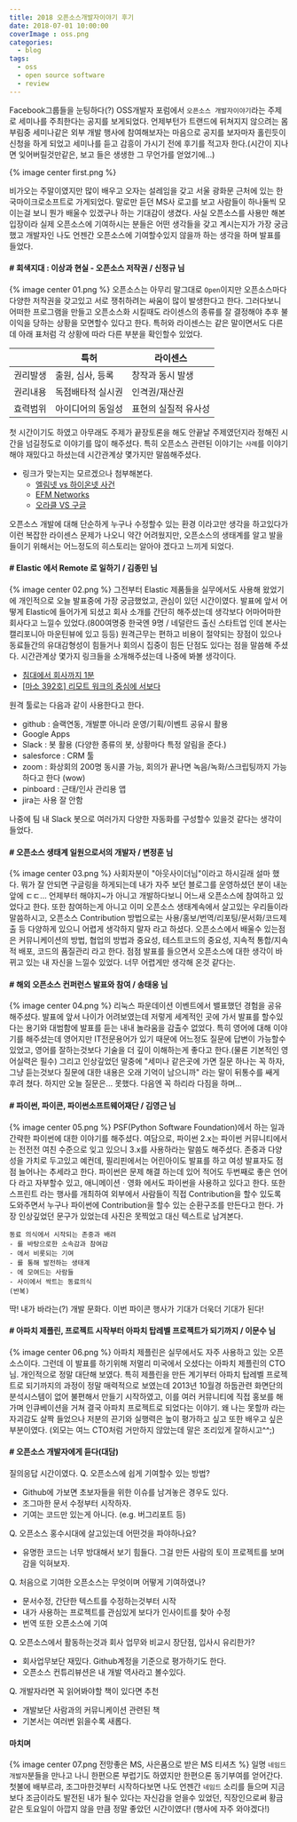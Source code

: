 ```yaml
---
title: 2018 오픈소스개발자이야기 후기
date: 2018-07-01 10:00:00
coverImage : oss.png
categories:
  - blog
tags:
  - oss
  - open source software
  - review
---
```

Facebook그룹들을 눈팅하다(?) OSS개발자 포럼에서 `오픈소스 개발자이야기`라는 주제로 세미나를 주최한다는 공지를 보게되었다. 언제부턴가 트랜드에 뒤쳐지지 않으려는 몸부림중 세미나같은 외부 개발 행사에 참여해보자는 마음으로 공지를 보자마자 홀린듯이 신청을 하게 되었고<!-- more --> 세미나를 듣고 감흥이 가시기 전에 후기를 적고자 한다.(시간이 지나면 잊어버릴것만같은, 보고 들은 생생한 그 무언가를 얻었기에...)

{% image center first.png %}

비가오는 주말이였지만 많이 배우고 오자는 설레임을 갖고 서울 광화문 근처에 있는 한국마이크로소프트로 가게되었다. 말로만 듣던 MS사 로고를 보고 사람들이 하나둘씩 모이는걸 보니 뭔가 배울수 있겠구나 하는 기대감이 생겼다. 사실 오픈소스를 사용만 해본 입장이라 실제 오픈소스에 기여하시는 분들은 어떤 생각들을 갖고 계시는지가 가장 궁금했고 개발자인 나도 언젠간 오픈소스에 기여할수있지 않을까 하는 생각을 하며 발표를 들었다.

#### # 회색지대 : 이상과 현실 - 오픈소스 저작권 / 신정규 님
{% image center 01.png %}
오픈소스는 아무리 말그대로 `Open`이지만 오픈소스마다 다양한 저작권을 갖고있고 서로 쟁취하려는 싸움이 많이 발생한다고 한다. 그러다보니 어떠한 프로그램을 만들고 오픈소스화 시킬때도 라이센스의 종류를 잘 결정해야 추후 불이익을 당하는 상황을 모면할수 있다고 한다. 특허와 라이센스는 같은 말이면서도 다른데 아래 표처럼 각 상황에 따라 다른 부분을 확인할수 있었다.

| | 특허 | 라이센스 |
| --- | --- | --- |
| 권리발생 | 출원, 심사, 등록 | 창작과 동시 발생 |
| 권리내용 | 독점배타적 실시권 | 인격권/재산권 |
| 효력범위 | 아이디어의 동일성 | 표현의 실질적 유사성 |

첫 시간이기도 하였고 아무래도 주제가 끝장토론을 해도 안끝날 주제였던지라 정해진 시간을 넘길정도로 이야기를 많이 해주셨다. 특히 오픈소스 관련된 이야기는 `사례`를 이야기 해야 재밌다고 하셨는데 시간관계상 몇가지만 말씀해주셨다.
- 링크가 맞는지는 모르겠으나 첨부해본다.
  - [엘림넷 vs 하이온넷 사건](https://ko.wikipedia.org/wiki/%EC%97%98%EB%A6%BC%EB%84%B7%EA%B3%BC_%ED%95%98%EC%9D%B4%EC%98%A8%EB%84%B7_%EC%82%AC%EA%B1%B4)
  - [EFM Networks](https://namu.wiki/w/EFM%20%EB%84%A4%ED%8A%B8%EC%9B%8D%EC%8A%A4#s-3.3)
  - [오라클 VS 구글](https://www.oss.kr/oss_guide/show/5a251739-761d-4199-a2ce-a6103f6b7ca0)

오픈소스 개발에 대해 단순하게 누구나 수정할수 있는 환경 이라고만 생각을 하고있다가 이런 복잡한 라이센스 문제가 나오니 약간 어려웠지만, 오픈소스의 생태계를 알고 발을 들이기 위해서는 어느정도의 히스토리는 알아야 겠다고 느끼게 되었다.

#### # Elastic 에서 Remote 로 일하기 / 김종민 님
{% image center 02.png %}
그전부터 Elastic 제품들을 실무에서도 사용해 왔었기에 개인적으로 오늘 발표중에 가장 궁금했었고, 관심이 있던 시간이였다. 발표에 앞서 어떻게 Elastic에 들어가게 되셨고 회사 소개를 간단히 해주셨는데 생각보다 어마어마한 회사다고 느낄수 있었다.(800여명중 한국엔 9명 / 네덜란드 출신 스타트업 인데 본사는 캘리포니아 마운틴뷰에 있고 등등)
원격근무는 편하고 비용이 절약되는 장점이 있으나 동료들간의 유대감형성이 힘들거나 회의시 집중이 힘든 단점도 있다는 점을 말씀해 주셨다. 
시간관계상 몇가지 링크들을 소개해주셨는데 나중에 봐볼 생각이다.
- [침대에서 회사까지 1분](https://www.youtube.com/watch?v=dx65VsvWsuM)
- [[마소 392호] 리모트 워크의 중심에 서보다](http://it.chosun.com/site/data/html_dir/2018/05/03/2018050385084.html)

원격 툴로는 다음과 같이 사용한다고 한다.
- github : 슬랙연동, 개발뿐 아니라 운영/기획/이벤트 공유시 활용
- Google Apps
- Slack : 봇 활용 (다양한 종류의 봇, 상황마다 특정 알림을 준다.)
- salesforce : CRM 툴
- zoom : 화상회의 200명 동시콜 가능, 회의가 끝나면 녹음/녹화/스크립팅까지 가능하다고 한다 (wow)
- pinboard : 근태/인사 관리용 앱
- jira는 사용 잘 안함

나중에 팀 내 Slack 봇으로 여러가지 다양한 자동화를 구성할수 있을것 같다는 생각이 들었다.

#### # 오픈소스 생태계 일원으로서의 개발자 / 변정훈 님
{% image center 03.png %}
사회자분이 "아웃사이더님"이라고 하시길래 설마 했다. 뭐가 잘 안되면 구글링을 하게되는데 내가 자주 보던 블로그를 운영하셨던 분이 내눈앞에 ㄷㄷ...
언제부터 해야지~가 아니고 개발하다보니 어느새 오픈소스에 참여하고 있었다고 한다. 또한 참여하는게 아니고 이미 오픈소스 생태계속에서 살고있는 우리들이라 말씀하시고, 오픈소스 Contribution 방법으로는 사용/홍보/번역/리포팅/문서화/코드제출 등 다양하게 있으니 어렵게 생각하지 말자 라고 하셨다. 오픈소스에서 배울수 있는점은 커뮤니케이션의 방법, 협업의 방법과 중요성, 테스트코드의 중요성, 지속적 통합/지속적 배포, 코드의 품질관리 라고 한다. 
점점 발표를 들으면서 오픈소스에 대한 생각이 바뀌고 있는 내 자신을 느낄수 있었다. 너무 어렵게만 생각해 온것 같다는.

#### # 해외 오픈소스 컨퍼런스 발표와 참여 / 송태웅 님
{% image center 04.png %}
리눅스 파운데이션 이벤트에서 밸표했던 경험을 공유해주셨다. 발표에 앞서 나이가 어려보였는데 저렇게 세계적인 곳에 가서 발표를 할수있다는 용기와 대범함에 발표를 듣는 내내 놀라움을 감출수 없었다.
특히 영어에 대해 이야기를 해주셨는데 영어지만 IT전문용어가 있기 때문에 어느정도 질문에 답변이 가능할수 있었고, 영어를 잘하는것보다 기술을 더 깊이 이해하는게 좋다고 한다.(물론 기본적인 영어실력은 필수) 그리고 인상깊었던 말중에 "세미나 같은곳에 가면 질문 하나는 꼭 하자, 그냥 듣는것보다 질문에 대한 내용은 오래 기억이 남으니까" 라는 말이 뒤통수를 쌔게 후려 쳤다. 하지만 오늘 질문은... 못했다. 다음엔 꼭 하리라 다짐을 하며...

#### # 파이썬, 파이콘, 파이썬소프트웨어재단  / 김영근 님
{% image center 05.png %}
PSF(Python Software Foundation)에서 하는 일과 간략한 파이썬에 대한 이야기를 해주셨다.
여담으로, 파이썬 2.x는 파이썬 커뮤니티에서는 전전전 여친 수준으로 잊고 있으니 3.x를 사용하라는 말씀도 해주셨다. 존중과 다양성을 가치로 두고있고 예컨데, 필리핀에서는 어린아이도 발표를 하고 여성 발표자도 점점 늘어나는 추세라고 한다. 파이썬은 문제 해결 하는데 있어 적어도 두번째로 좋은 언어다 라고 자부할수 있고, 애니메이션ㆍ영화 에서도 파이썬을 사용하고 있다고 한다. 또한 스프린트 라는 행사를 개최하여 외부에서 사람들이 직접 Contribution을 할수 있도록 도와주면서 누구나 파이썬에 Contribution을 할수 있는 순환구조를 만든다고 한다.
가장 인상깊었던 문구가 있었는데 사진은 못찍었고 대신 텍스트로 남겨본다.
```
동료 의식에서 시작되는 존중과 배려
- 를 바탕으로한 소속감과 참여감
- 에서 비롯되는 기여
- 를 통해 발전하는 생태계
- 에 모여드는 사람들
- 사이에서 싹트는 동료의식
(반복)
```
딱! 내가 바라는(?) 개발 문화다. 이번 파이콘 행사가 기대가 더욱더 기대가 된다!

#### # 아파치 제플린, 프로젝트 시작부터 아파치 탑레벨 프로젝트가 되기까지 / 이문수 님
{% image center 06.png %}
아파치 제플린은 실무에서도 자주 사용하고 있는 오픈소스이다. 그런데 이 발표를 하기위해 저멀리 미국에서 오셨다는 아파치 제플린의 CTO님. 개인적으로 정말 대단해 보였다. 특히 제플린을 만든 계기부터 아파치 탑레벨 프로젝트로 되기까지의 과정이 정말 매력적으로 보였는데 2013년 10월경 하둡관련 화면단의 분석시스템이 없어 불편해서 만들기 시작하였고, 이를 여러 커뮤니티에 직접 홍보를 해가며 인큐베이션을 거쳐 결국 아파치 프로젝트로 되었다는 이야기.
왜 나는 못할까 라는 자괴감도 살짝 들었으나 저분의 끈기와 실행력은 높이 평가하고 싶고 또한 배우고 싶은 부분이였다. (외모는 여느 CTO처럼 거만하지 않았는데 말은 조리있게 잘하시고^^;)

#### # 오픈소스 개발자에게 듣다(대담)
질의응답 시간이였다.
Q. 오픈소스에 쉽게 기여할수 있는 방법?
- Github에 가보면 초보자들을 위한 이슈를 남겨놓은 경우도 있다.
- 조그마한 문서 수정부터 시작하자.
- 기여는 코드만 있는게 아니다. (e.g. 버그리포트 등)

Q. 오픈소스 홍수시대에 살고있는데 어떤것을 파야하나요?
- 유명한 코드는 너무 방대해서 보기 힘들다. 그걸 만든 사람의 토이 프로젝트를 보며 감을 익혀보자.

Q. 처음으로 기여한 오픈소스는 무엇이며 어떻게 기여하였나?
- 문서수정, 간단한 텍스트를 수정하는것부터 시작
- 내가 사용하는 프로젝트를 관심있게 보다가 인사이트를 찾아 수정
- 번역 또한 오픈소스에 기여

Q. 오픈소스에서 활동하는것과 회사 업무와 비교시 장단점, 입사시 유리한가?
- 회사업무보단 재밌다. Github계정을 기준으로 평가하기도 한다.
- 오픈소스 컨튜리뷰션은 내 개발 역사라고 볼수있다.

Q. 개발자라면 꼭 읽어봐야할 책이 있다면 추천
- 개발보단 사람과의 커뮤니케이션 관련된 책
- 기본서는 여러번 읽을수록 새롭다.

#### 마치며
{% image center 07.png 전망좋은 MS, 사은품으로 받은 MS 티셔츠 %}
일명 `네임드 개발자`분들을 만나고 나니 한편으론 부럽기도 하였지만 한편으론 동기부여를 얻어간다. 첫불에 배부르랴, 조그마한것부터 시작하다보면 나도 언젠간 `네임드` 소리를 들으며 지금보다 조금이라도 발전된 내가 될수 있다는 자신감을 얻을수 있었던, 직장인으로써 황금같은 토요일이 아깝지 않을 만큼 정말 좋았던 시간이였다! (행사에 자주 와야겠다!)